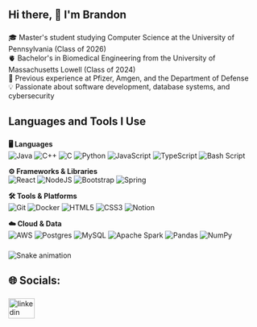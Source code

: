 <h2 align="left">Hi there, 👋 I'm Brandon</h2>

###

🎓 Master's student studying Computer Science at the University of Pennsylvania (Class of 2026)<br>🫀 Bachelor's in Biomedical Engineering from the University of Massachusetts Lowell (Class of 2024)<br>🔧 Previous experience at Pfizer, Amgen, and the Department of Defense<br>💡 Passionate about software development, database systems, and cybersecurity

###

<h2 align="left">Languages and Tools I Use</h2>

###

**🖥️ Languages**   
![Java](https://img.shields.io/badge/java-%23ED8B00.svg?style=flat-square&logo=openjdk&logoColor=white)
![C++](https://img.shields.io/badge/c++-%2300599C.svg?style=flat-square&logo=c%2B%2B&logoColor=white)
![C](https://img.shields.io/badge/c-%2300599C.svg?style=flat-square&logo=c&logoColor=white)
![Python](https://img.shields.io/badge/python-3670A0?style=flat-square&logo=python&logoColor=ffdd54)
![JavaScript](https://img.shields.io/badge/javascript-%23323330.svg?style=flat-square&logo=javascript&logoColor=%23F7DF1E)
![TypeScript](https://img.shields.io/badge/typescript-%23007ACC.svg?style=flat-square&logo=typescript&logoColor=white)
![Bash Script](https://img.shields.io/badge/bash_script-%23121011.svg?style=flat-square&logo=gnu-bash&logoColor=white)

**⚙️ Frameworks & Libraries**  
![React](https://img.shields.io/badge/react-%2320232a.svg?style=flat-square&logo=react&logoColor=%2361DAFB)
![NodeJS](https://img.shields.io/badge/node.js-6DA55F?style=flat-square&logo=node.js&logoColor=white)
![Bootstrap](https://img.shields.io/badge/bootstrap-%238511FA.svg?style=flat-square&logo=bootstrap&logoColor=white)
![Spring](https://img.shields.io/badge/spring-%236DB33F.svg?style=flat-square&logo=spring&logoColor=white)

**🛠️ Tools & Platforms**  
![Git](https://img.shields.io/badge/git-%23F05033.svg?style=flat-square&logo=git&logoColor=white)
![Docker](https://img.shields.io/badge/docker-%230db7ed.svg?style=flat-square&logo=docker&logoColor=white)
![HTML5](https://img.shields.io/badge/html5-%23E34F26.svg?style=flat-square&logo=html5&logoColor=white)
![CSS3](https://img.shields.io/badge/css3-%231572B6.svg?style=flat-square&logo=css3&logoColor=white)
![Notion](https://img.shields.io/badge/Notion-%23000000.svg?style=flat-square&logo=notion&logoColor=white)

**☁️ Cloud & Data**  
![AWS](https://img.shields.io/badge/AWS-%23FF9900.svg?style=flat-square&logo=amazon-aws&logoColor=white)
![Postgres](https://img.shields.io/badge/postgres-%23316192.svg?style=flat-square&logo=postgresql&logoColor=white)
![MySQL](https://img.shields.io/badge/mysql-4479A1.svg?style=flat-square&logo=mysql&logoColor=white)
![Apache Spark](https://img.shields.io/badge/Apache%20Spark-FDEE21?style=flat-square&logo=apachespark&logoColor=black)
![Pandas](https://img.shields.io/badge/pandas-%23150458.svg?style=flat-square&logo=pandas&logoColor=white)
![NumPy](https://img.shields.io/badge/numpy-%23013243.svg?style=flat-square&logo=numpy&logoColor=white)

###

<img src="https://raw.githubusercontent.com/Brandon-Kee/Brandon-Kee/output/snake.svg" alt="Snake animation" />

###

## 🌐 Socials:

###

<div align="left">
  <a href="https://www.linkedin.com/in/brandonkee1/" target="_blank">
    <img src="https://raw.githubusercontent.com/maurodesouza/profile-readme-generator/master/src/assets/icons/social/linkedin/default.svg" width="52" height="40" alt="linkedin logo"  />
  </a>
</div>

###




